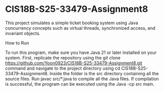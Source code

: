 # CIS18B-S25-33479-Assignment8

This project simulates a simple ticket booking system using Java concurrency concepts such as virtual threads, synchronized access, and invariant objects.

How to Run

To run this program, make sure you have Java 21 or later installed on your system. First, replicate the repository using the git clone https://github.com/Yoon0923/CIS18B-S25-33479-Assignment8.git command and navigate to the project directory using cd CIS18B-S25-33479-Assignment8. Inside the folder is the src directory containing all the source files. Run javac src/*.java to compile all the Java files. If compilation is successful, the program can be executed using the Java -cp src main.
